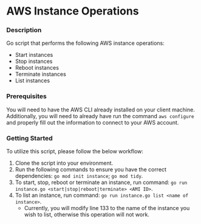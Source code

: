 # AWS Instance Operations

### Description
Go script that performs the following AWS instance operations:

- Start instances
- Stop instances
- Reboot instances
- Terminate instances
- List instances

### Prerequisites
You will need to have the AWS CLI already installed on your client machine. Additionally, you will need to already have run the command `aws configure` and properly fill out the information to connect to your AWS account.

### Getting Started
To utilize this script, please follow the below workflow:

1. Clone the script into your environment.
2. Run the following commands to ensure you have the correct dependencies: `go mod init instance`; `go mod tidy`.
3. To start, stop, reboot or terminate an instance, run command: `go run instance.go <start|stop|reboot|terminate> <AMI ID>`.
4. To list an instance, run command: `go run instance.go list <name of instance>`.
     - Currently, you will modify line 133 to the name of the instance you wish to list, otherwise this operation will not work.